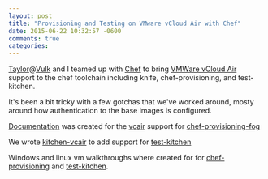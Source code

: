 ```yaml
---
layout: post
title: "Provisioning and Testing on VMware vCloud Air with Chef"
date: 2015-06-22 10:32:57 -0600
comments: true
categories: 
---
```


[Taylor](https://github.com/taylor)@[Vulk](http://vulk.co) and I teamed up with [Chef](http://chef.io) to bring [VMWare vCloud Air](http://vcloud.vmware.com/) support to the chef toolchain including knife, chef-provisioning, and test-kitchen.

It's been a bit tricky with a few gotchas that we've worked around, mosty around how authentication to the base images is configured.

[Documentation](https://github.com/ii/chef-provisioning/blob/vcair/docs/providers/vcair.md#vcloud-air-provider) was created for the [vcair](https://github.com/chef/chef-provisioning-fog/pull/107) support for [chef-provisioning-fog](https://github.com/chef/chef-provisioning-fog)

We wrote [kitchen-vcair](https://github.com/vulk/kitchen-vcair) to add support for [test-kitchen](http://kitchen.ci)

Windows and linux vm walkthroughs where created for for [chef-provisioning](https://github.com/vulk/chef-metal/blob/vcair/docs/providers/vcair.md#linux-vm-video-walkthru) and [test-kitchen](https://github.com/vulk/kitchen-vcair#walkthru-of-kitchen-vcair-for-linux-guests).
